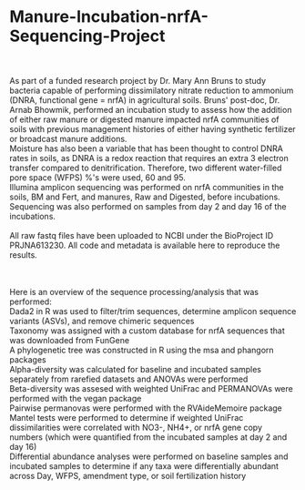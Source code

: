# Manure-Incubation-nrfA-Sequencing-Project <br/><br/>

As part of a funded research project by Dr. Mary Ann Bruns to study bacteria capable of performing dissimilatory nitrate reduction to ammonium (DNRA, functional gene = nrfA) in agricultural soils. Bruns' post-doc, Dr. Arnab Bhowmik, performed an incubation study to assess how the addition of either raw manure or digested manure impacted nrfA communities of soils with previous management histories of either having synthetic fertilizer or broadcast manure additions. 
<br/> Moisture has also been a variable that has been thought to control DNRA rates in soils, as DNRA is a redox reaction that requires an extra 3 electron transfer compared to denitrification. Therefore, two different water-filled pore space (WFPS) %'s were used, 60 and 95. 
<br/> Illumina amplicon sequencing was performed on nrfA communities in the soils, BM and Fert, and manures, Raw and Digested, before incubations. Sequencing was also performed on samples from day 2 and day 16 of the incubations. <br/> <br/>
All raw fastq files have been uploaded to NCBI under the BioProject ID PRJNA613230. All code and metadata is available here to reproduce the results.

<br/><br/> Here is an overview of the sequence processing/analysis that was performed: 
<br/> Dada2 in R was used to filter/trim sequences, determine amplicon sequence variants (ASVs), and remove chimeric sequences 
<br/> Taxonomy was assigned with a custom database for nrfA sequences that was downloaded from FunGene 
<br/> A phylogenetic tree was constructed in R using the msa and phangorn packages 
<br/> Alpha-diversity was calculated for baseline and incubated samples separately from rarefied datasets and ANOVAs were performed 
<br/> Beta-diversity was assesed with weighted UniFrac and PERMANOVAs were performed with the vegan package
<br/> Pairwise permanovas were performed with the RVAideMemoire package
<br/> Mantel tests were performed to determine if weighted UniFrac dissimilarities were correlated with NO3-, NH4+, or nrfA gene copy numbers (which were quantified from the incubated samples at day 2 and day 16)
<br/> Differential abundance analyses were performed on baseline samples and incubated samples to determine if any taxa were differentially abundant across Day, WFPS, amendment type, or soil fertilization history

